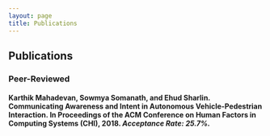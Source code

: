 ```yaml
---
layout: page
title: Publications
---
```


## Publications

### Peer-Reviewed

#### **Karthik Mahadevan**, Sowmya Somanath, and Ehud Sharlin. Communicating Awareness and Intent in Autonomous Vehicle-Pedestrian Interaction. In Proceedings of the ACM Conference on Human Factors in Computing Systems (CHI), 2018. **_Acceptance Rate: 25.7%._**